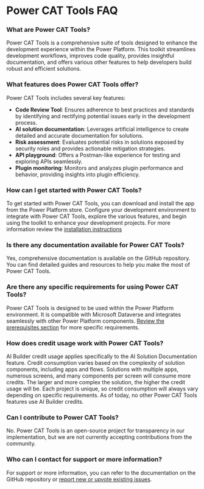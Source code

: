 # Power CAT Tools FAQ

### What are Power CAT Tools?
Power CAT Tools is a comprehensive suite of tools designed to enhance the development experience within the Power Platform. This toolkit streamlines development workflows, improves code quality, provides insightful documentation, and offers various other features to help developers build robust and efficient solutions.
### What features does Power CAT Tools offer?
Power CAT Tools includes several key features:
- **Code Review Tool**: Ensures adherence to best practices and standards by identifying and rectifying potential issues early in the development process.
- **AI solution documentation**: Leverages artificial intelligence to create detailed and accurate documentation for solutions.
- **Risk assessment**: Evaluates potential risks in solutions exposed by security roles and provides actionable mitigation strategies.
- **API playground**: Offers a Postman-like experience for testing and exploring APIs seamlessly.
- **Plugin monitoring**: Monitors and analyzes plugin performance and behavior, providing insights into plugin efficiency.

### How can I get started with Power CAT Tools?
To get started with Power CAT Tools, you can download and install the app from the Power Platform store. Configure your development environment to integrate with Power CAT Tools, explore the various features, and begin using the toolkit to enhance your development projects. For more information review the [installation instructions](./SETUP.md)

### Is there any documentation available for Power CAT Tools?
Yes, comprehensive documentation is available on the GitHub repository. You can find detailed guides and resources to help you make the most of Power CAT Tools.

### Are there any specific requirements for using Power CAT Tools?
Power CAT Tools is designed to be used within the Power Platform environment. It is compatible with Microsoft Dataverse and integrates seamlessly with other Power Platform components. [Review the prerequisites section](./SETUP.md) for more specific requirements.

### How does credit usage work with Power CAT Tools?
AI Builder credit usage applies specifically to the AI Solution Documentation feature. Credit consumption varies based on the complexity of solution components, including apps and flows. Solutions with multiple apps, numerous screens, and many components per screen will consume more credits. The larger and more complex the solution, the higher the credit usage will be. Each project is unique, so credit consumption will always vary depending on specific requirements. As of today, no other Power CAT Tools features use AI Builder credits.

### Can I contribute to Power CAT Tools?
No. Power CAT Tools is an open-source project for transparency in our implementation, but we are not currently accepting contributions from the community.

### Who can I contact for support or more information?
For support or more information, you can refer to the documentation on the GitHub repository or [report new or upvote existing issues](https://github.com/microsoft/Power-CAT-Tools/issues).
